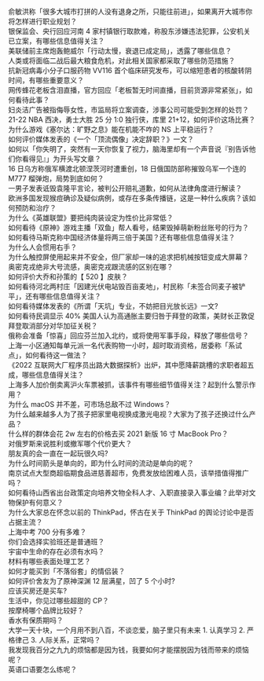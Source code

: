 俞敏洪称「很多大城市打拼的人没有退身之所，只能往前进」，如果离开大城市你将怎样进行职业规划？  
银保监会、央行回应河南 4 家村镇银行取款难，称股东涉嫌违法犯罪，公安机关已立案，有哪些信息值得关注？  
美联储前主席炮轰鲍威尔「行动太慢，衰退已成定局」，透露了哪些信息？  
人类或将面临二战后最大粮食危机，对此相关国家都采取了哪些防范措施？  
抗新冠病毒小分子口服药物 VV116 首个临床研究发布，可以缩短患者的核酸转阴时间，有哪些重要意义？  
网传蜂花老板含泪直播，官方回应「老板暂无时间直播，目前货源非常紧张」，如何看待此事？  
妇炎洁广告被指侮辱女性，市监局将立案调查，涉事公司可能受到怎样的处罚？  
21-22 NBA 西决，勇士大胜 25 分 1:0 独行侠，库里 21+12，如何评价这场比赛？  
为什么游戏《塞尔达：旷野之息》能在机能不咋的 NS 上平稳运行？  
如何评价媒体发表的《一个「顶流偶像」决定辞职？》一文？  
如何以「你失明了，突然有一天你恢复了视力，脑海里却有一个声音说『别告诉他们你看得见』」为开头写文章？  
16 日乌方称俄军横渡北顿涅茨河时遭重创，18 日俄国防部称摧毁乌军一个连的 M777 榴弹炮，局势到底如何？  
一男子发表诋毁袁隆平言论，被判公开赔礼道歉，如何从法律角度进行解读？  
欧洲多国发现猴痘确诊及疑似病例，或存在多条传播链，这是一种什么疾病？该如何预防和治疗？  
为什么《英雄联盟》要把纯肉装设定为性价比非常低？  
如何看待《原神》游戏主播「双鱼」帮人看号，结果毁掉萌新粉丝账号的行为？  
如何看待马斯克称中国经济体量将两三倍于美国？还有哪些信息值得关注？  
为什么人会惯用右手？  
为什么触控屏使用起来并不安全，但厂家却一味的追求把机械按钮变成大屏幕？  
奥密克戎绝非大号流感，奥密克戎跟流感的区别在哪？  
如何评价大乔和孙策的【 520 】皮肤？  
如何看待河北两村庄「因建光伏电站毁百亩麦地」，村民称「未签合同麦子被铲平」，还有哪些信息值得关注？  
如何看待媒体发表的《所谓「天坑」专业，不妨把目光放长远》一文?  
如何看待民调显示 40% 美国人认为高通胀主要归咎于拜登的政策，美财长正敦促拜登取消部分对华加征关税？  
俄称会准备「惊喜」回应芬兰加入北约，或将使用军事手段，释放了哪些信号？  
上海一小区通知每单元派一名代表购物一小时，超时取消资格，居委称「系试点」，如何看待这一做法？  
《2022 互联网大厂程序员出路大数据探析》出炉，其中愿降薪跳槽的求职者超五成，哪些信息值得关注？  
上海多人加价倒卖离沪火车票被抓，该事件有哪些细节值得关注？起到什么警示作用？  
为什么 macOS 并不差，可市场总敌不过 Windows？  
为什么越来越多人为了孩子把家里电视换成激光电视？大家为了孩子还换过什么产品？  
什么样的群体会花 2w 左右的价格去买 2021 新版 16 寸 MacBook Pro？  
对俄罗斯来说胜利或撤军哪个代价更大？  
朋友真的会一直在一起玩很久吗?  
为什么时间箭头是单向的，即为什么时间的流动是单向的呢？  
南京试点大型商超临期食品进慈善超市，免费发放给困难人员，该举措值得推广吗？  
如何看待山西省出台政策定向培养文物全科人才、入职直接录入事业编？此举对文物保护有何意义？  
为什么大家总在怀念以前的 ThinkPad，怀古在关于 ThinkPad 的舆论讨论中是否占据主流？  
上海中考 700 分有多难？  
你们会选择实验班还是普通班？  
宇宙中生命的存在必须有水吗？  
材料有哪些表面处理工艺？  
如何才能买到「不落俗套」的情侣装？  
如何评价舍友为了原神深渊 12 层满星，凹了 5 个小时?  
应该买房还是买车?  
生活中，你见过哪些超甜的 CP？  
按摩椅哪个品牌比较好？  
香水有保质期吗？  
大学一天十块，一个月用不到八百，不谈恋爱，脑子里只有未来 1. 认真学习 2. 严格律己 3. 人际关系，正常吗？  
我发现我百分之九九的烦恼都是因为钱，我要如何才能摆脱因为钱而带来的烦恼呢？  
英语口语要怎么练呢？  
